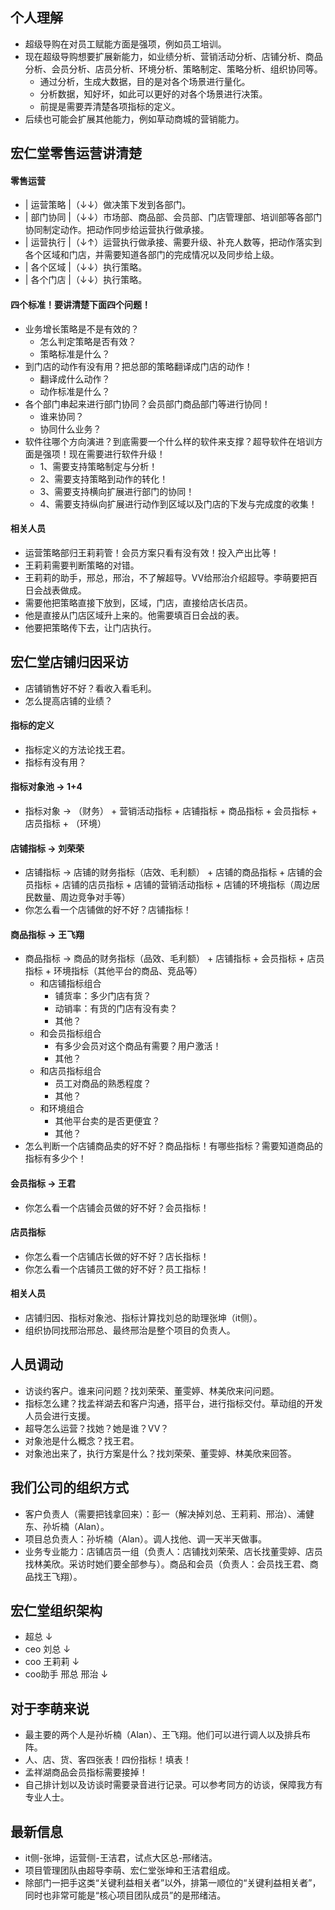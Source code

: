 ## 个人理解
* 超级导购在对员工赋能方面是强项，例如员工培训。
* 现在超级导购想要扩展新能力，如业绩分析、营销活动分析、店铺分析、商品分析、会员分析、店员分析、环境分析、策略制定、策略分析、组织协同等。
  - 通过分析，生成大数据，目的是对各个场景进行量化。
  - 分析数据，知好坏，如此可以更好的对各个场景进行决策。
  - 前提是需要弄清楚各项指标的定义。
* 后续也可能会扩展其他能力，例如草动商城的营销能力。

## 宏仁堂零售运营讲清楚
#### 零售运营
* | 运营策略 |（↓↓）做决策下发到各部门。
* | 部门协同 |（↓↓）市场部、商品部、会员部、门店管理部、培训部等各部门协同制定动作。把动作同步给运营执行做承接。
* | 运营执行 |（↓↑）运营执行做承接、需要升级、补充人数等，把动作落实到各个区域和门店，并需要知道各部门的完成情况以及同步给上级。
* | 各个区域 |（↓↓）执行策略。
* | 各个门店 |（↓↓）执行策略。
#### 四个标准！要讲清楚下面四个问题！
* 业务增长策略是不是有效的？
  - 怎么判定策略是否有效？
  - 策略标准是什么？
* 到门店的动作有没有用？把总部的策略翻译成门店的动作！
  - 翻译成什么动作？
  - 动作标准是什么？
* 各个部门串起来进行部门协同？会员部门商品部门等进行协同！
  - 谁来协同？
  - 协同什么业务？
* 软件往哪个方向演进？到底需要一个什么样的软件来支撑？超导软件在培训方面是强项！现在需要进行软件升级！
  - 1、需要支持策略制定与分析！
  - 2、需要支持策略到动作的转化！
  - 3、需要支持横向扩展进行部门的协同！
  - 4、需要支持纵向扩展进行动作到区域以及门店的下发与完成度的收集！
#### 相关人员
* 运营策略部归王莉莉管！会员方案只看有没有效！投入产出比等！
* 王莉莉需要判断策略的对错。
* 王莉莉的助手，邢总，邢治，不了解超导。VV给邢治介绍超导。李萌要把百日会战表做成。
* 需要他把策略直接下放到，区域，门店，直接给店长店员。
* 他是直接从门店区域升上来的。他需要填百日会战的表。
* 他要把策略传下去，让门店执行。

## 宏仁堂店铺归因采访
* 店铺销售好不好？看收入看毛利。
* 怎么提高店铺的业绩？
#### 指标的定义
* 指标定义的方法论找王君。
* 指标有没有用？
#### 指标对象池 -> 1+4
* 指标对象 -> （财务） + 营销活动指标 + 店铺指标 + 商品指标 + 会员指标 + 店员指标 + （环境）
#### 店铺指标 -> 刘荣荣
* 店铺指标 -> 店铺的财务指标（店效、毛利额） + 店铺的商品指标 + 店铺的会员指标 + 店铺的店员指标 + 店铺的营销活动指标 + 店铺的环境指标（周边居民数量、周边竞争对手等）
* 你怎么看一个店铺做的好不好？店铺指标！
#### 商品指标 -> 王飞翔
* 商品指标 -> 商品的财务指标（品效、毛利额） + 店铺指标 + 会员指标 + 店员指标 + 环境指标（其他平台的商品、竞品等）
  - 和店铺指标组合
    - 铺货率：多少门店有货？
    - 动销率：有货的门店有没有卖？
    - 其他？
  - 和会员指标组合
    - 有多少会员对这个商品有需要？用户激活！
    - 其他？
  - 和店员指标组合
    - 员工对商品的熟悉程度？
    - 其他？
  - 和环境组合
    - 其他平台卖的是否更便宜？
    - 其他？
* 怎么判断一个店铺商品卖的好不好？商品指标！有哪些指标？需要知道商品的指标有多少个！
#### 会员指标 -> 王君
* 你怎么看一个店铺会员做的好不好？会员指标！
#### 店员指标
* 你怎么看一个店铺店长做的好不好？店长指标！
* 你怎么看一个店铺员工做的好不好？员工指标！
#### 相关人员
* 店铺归因、指标对象池、指标计算找刘总的助理张坤（it侧）。
* 组织协同找邢治邢总、最终邢治是整个项目的负责人。

## 人员调动
* 访谈约客户。谁来问问题？找刘荣荣、董雯婷、林美欣来问问题。
* 指标怎么建？找孟祥湖去和客户沟通，搭平台，进行指标交付。草动组的开发人员会进行支援。
* 超导怎么运营？找她？她是谁？VV？
* 对象池是什么概念？找王君。
* 对象池出来了，执行方案是什么？找刘荣荣、董雯婷、林美欣来回答。

## 我们公司的组织方式
* 客户负责人（需要把钱拿回来）：彭一（解决掉刘总、王莉莉、邢治）、浦健东、孙圻楠（Alan）。
* 项目总负责人：孙圻楠（Alan）。调人找他、调一天半天做事。
* 业务专业能力：店铺店员一组（负责人：店铺找刘荣荣、店长找董雯婷、店员找林美欣。采访时她们要全部参与）。商品和会员（负责人：会员找王君、商品找王飞翔）。

## 宏仁堂组织架构
* 超总 ↓
* ceo 刘总 ↓
* coo 王莉莉 ↓
* coo助手 邢总 邢治 ↓

## 对于李萌来说
* 最主要的两个人是孙圻楠（Alan）、王飞翔。他们可以进行调人以及排兵布阵。
* 人、店、货、客四张表！四份指标！填表！
* 孟祥湖商品会员指标需要接掉！
* 自己排计划以及访谈时需要录音进行记录。可以参考同方的访谈，保障我方有专业人士。

## 最新信息
* it侧-张坤，运营侧-王洁君，试点大区总-邢绪洁。
* 项目管理团队由超导李萌、宏仁堂张坤和王洁君组成。
* 除部门一把手这类“关键利益相关者”以外，排第一顺位的“关键利益相关者”，同时也非常可能是“核心项目团队成员”的是邢绪洁。
